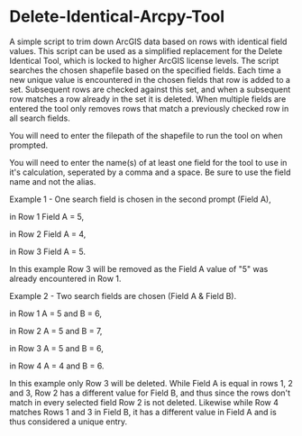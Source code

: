 # Delete-Identical-Arcpy-Tool
A simple script to trim down ArcGIS data based on rows with identical field values. This script can be used as a simplified replacement for the Delete Identical Tool, which is locked to higher ArcGIS license levels. The script searches the chosen shapefile based on the specified fields. Each time a new unique value is encountered in the chosen fields that row is added to a set. Subsequent rows are checked against this set, and when a subsequent row matches a row already in the set it is deleted. When multiple fields are entered the tool only removes rows that match a previously checked row in all search fields.


You will need to enter the filepath of the shapefile to run the tool on when prompted. 

You will need to enter the name(s) of at least one field for the tool to use in it's calculation, seperated by a comma and a space. Be sure to use the field name and not the alias.


Example 1 - One search field is chosen in the second prompt (Field A), 

in Row 1 Field A = 5,

in Row 2 Field A = 4,

in Row 3 Field A = 5.  

In this example Row 3 will be removed as the Field A value of "5" was already encountered in Row 1.


Example 2 - Two search fields are chosen (Field A & Field B). 

in Row 1 A = 5 and B = 6, 

in Row 2 A = 5 and B = 7, 

in Row 3 A = 5 and B = 6,

in Row 4 A = 4 and B = 6.

In this example only Row 3 will be deleted. While Field A is equal in rows 1, 2 and 3, Row 2 has a different value for Field B, and thus since the rows don't match in every selected field Row 2 is not deleted. Likewise while Row 4 matches Rows 1 and 3 in Field B, it has a different value in Field A and is thus considered a unique entry.
